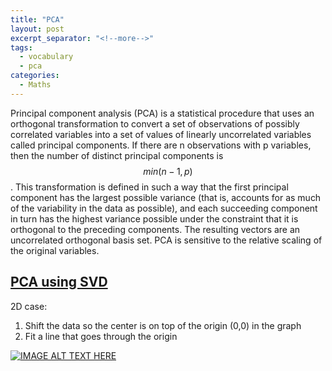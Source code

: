 ```yaml
---
title: "PCA"
layout: post
excerpt_separator: "<!--more-->"
tags:
  - vocabulary 
  - pca
categories:
  - Maths
---
```



Principal component analysis (PCA) is a statistical procedure that uses an orthogonal transformation to convert a set of observations of possibly correlated variables into a set of values of linearly uncorrelated variables called principal components. If there are n observations with p variables, then the number of distinct principal components is $$min(n-1,p)$$. This transformation is defined in such a way that the first principal component has the largest possible variance (that is, accounts for as much of the variability in the data as possible), and each succeeding component in turn has the highest variance possible under the constraint that it is orthogonal to the preceding components. The resulting vectors are an uncorrelated orthogonal basis set. PCA is sensitive to the relative scaling of the original variables.

<!--more-->

## [PCA using SVD](https://youtu.be/FgakZw6K1QQ)

2D case:

1. Shift the data so the center is on top of the origin (0,0) in the graph
2. Fit a line that goes through the origin



[![IMAGE ALT TEXT HERE](https://img.youtube.com/vi/FgakZw6K1QQ/0.jpg)](https://www.youtube.com/watch?v=FgakZw6K1QQ)
